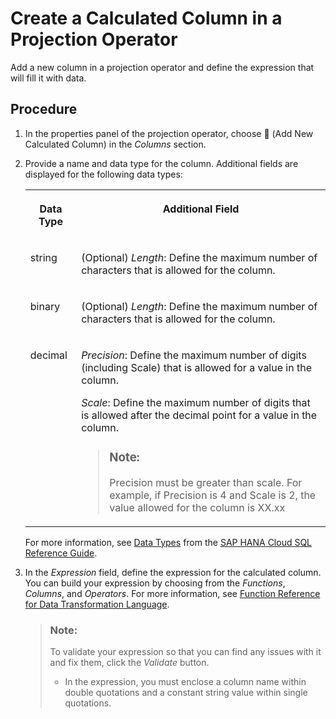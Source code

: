 <!-- loio73116a5ddb014e658bceca5c33ecf82d -->

<link rel="stylesheet" type="text/css" href="../css/sap-icons.css"/>

# Create a Calculated Column in a Projection Operator

Add a new column in a projection operator and define the expression that will fill it with data.



## Procedure

1.  In the properties panel of the projection operator, choose <span class="FPA-icons"></span> \(Add New Calculated Column\) in the *Columns* section.

2.  Provide a name and data type for the column. Additional fields are displayed for the following data types:


    <table>
    <tr>
    <th valign="top">

    Data Type


    
    </th>
    <th valign="top">

    Additional Field


    
    </th>
    </tr>
    <tr>
    <td valign="top">

    string


    
    </td>
    <td valign="top">

    \(Optional\) *Length*: Define the maximum number of characters that is allowed for the column.


    
    </td>
    </tr>
    <tr>
    <td valign="top">

    binary


    
    </td>
    <td valign="top">

    \(Optional\) *Length*: Define the maximum number of characters that is allowed for the column.


    
    </td>
    </tr>
    <tr>
    <td valign="top">

    decimal


    
    </td>
    <td valign="top">

    *Precision*: Define the maximum number of digits \(including Scale\) that is allowed for a value in the column.

    *Scale*: Define the maximum number of digits that is allowed after the decimal point for a value in the column.

    > ### Note:  
    > Precision must be greater than scale. For example, if Precision is 4 and Scale is 2, the value allowed for the column is XX.xx


    
    </td>
    </tr>
    </table>
    
    For more information, see [Data Types](https://help.sap.com/viewer/c1d3f60099654ecfb3fe36ac93c121bb/2020_04_QRC/en-US/20a1569875191014b507cf392724b7eb.html) from the [SAP HANA Cloud SQL Reference Guide](https://help.sap.com/viewer/c1d3f60099654ecfb3fe36ac93c121bb/2020_04_QRC/en-US/b4b0eec1968f41a099c828a4a6c8ca0f.html).

3.  In the *Expression* field, define the expression for the calculated column. You can build your expression by choosing from the *Functions*, *Columns*, and *Operators*. For more information, see [Function Reference for Data Transformation Language](https://help.sap.com/viewer/fd995896a5f841c696d2b6825d39f755/Cloud/en-US).

    > ### Note:  
    > To validate your expression so that you can find any issues with it and fix them, click the *Validate* button.
    > 
    > -   In the expression, you must enclose a column name within double quotations and a constant string value within single quotations.


